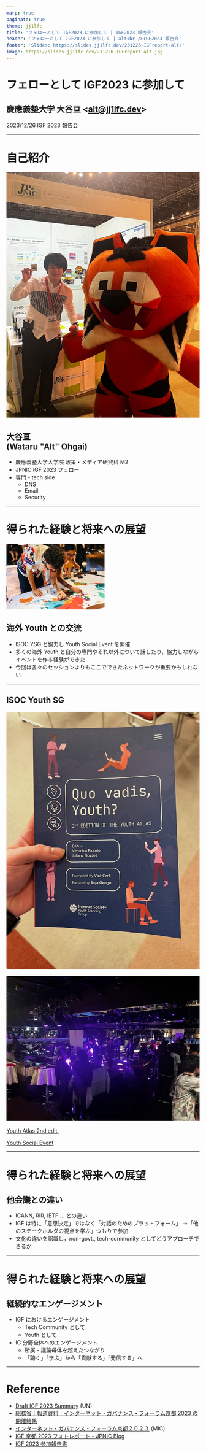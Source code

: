 ```yaml
---
marp: true
paginate: true
theme: jj1lfc
title: 'フェローとして IGF2023 に参加して | IGF2023 報告会'
header: 'フェローとして IGF2023 に参加して | alt<br />IGF2023 報告会'
footer: 'Slides: https://slides.jj1lfc.dev/231226-IGFreport-alt/'
image: https://slides.jj1lfc.dev/231226-IGFreport-alt.jpg
---
```


# フェローとして IGF2023 に参加して

## 慶應義塾大学 大谷亘 \<<alt@jj1lfc.dev>\>

2023/12/26 IGF 2023 報告会

---

# 自己紹介

![bg right:50%](./images/231101-ajitora.jpeg)

## 大谷亘<br />(Wataru "Alt" Ohgai)

- 慶應義塾大学大学院
  政策・メディア研究科 M2
- JPNIC IGF 2023 フェロー
- 専門 - tech side
  - DNS
  - Email
  - Security

---

# 得られた経験と将来への展望

![bg right:40%](./images/231101-youth.jpg)

## 海外 Youth との交流

- ISOC YSG と協力し Youth Social Event を開催
- 多くの海外 Youth と自分の専門やそれ以外について話したり，協力しながらイベントを作る経験ができた
- 今回は各々のセッションよりもここでできたネットワークが重要かもしれない

---

## ISOC Youth SG

![bg right:60% fit](./images/231129-book.jpg)

![bg fit](./images/231129-floor.jpg)

[Youth Atlas 2nd edit.](https://bit.ly/atlas2)

[Youth Social Event](https://youthsig.org/igf2023-social-event/)

---

# 得られた経験と将来への展望

## 他会議との違い

- ICANN, RIR, IETF ... との違い
- IGF は特に「意思決定」ではなく「対話のためのプラットフォーム」
  →「他のステークホルダの視点を学ぶ」つもりで参加
- 文化の違いを認識し，non-govt., tech-community としてどうアプローチできるか

---

# 得られた経験と将来への展望

## 継続的なエンゲージメント

- IGF におけるエンゲージメント
  - Tech Community として
  - Youth として
- IG 分野全体へのエンゲージメント
  - 所属・議論母体を超えたつながり
  - 「聴く」「学ぶ」から「貢献する」「発信する」へ

---

# Reference

- [Draft IGF 2023 Summary](https://www.intgovforum.org/en/filedepot_download/300/26575) (UN)
- [総務省｜報道資料｜インターネット・ガバナンス・フォーラム京都 2023 の開催結果](https://www.soumu.go.jp/menu_news/s-news/01tsushin06_02000280.html)
- [インターネット・ガバナンス・フォーラム京都２０２３](https://www.soumu.go.jp/igfkyoto2023/) (MIC)
- [IGF 京都 2023 フォトレポート – JPNIC Blog](https://blog.nic.ad.jp/2023/9306/)
- [IGF 2023 参加報告書](https://www.nic.ad.jp/ja/materials/fellowship-report/igf2023-ohgai-1.pdf)

